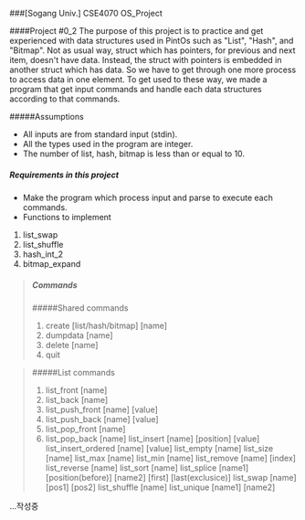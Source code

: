 ###[Sogang Univ.] CSE4070 OS_Project

####Project #0_2
The purpose of this project is to practice and get experienced with data structures used in PintOs such as "List", "Hash", and "Bitmap". Not as usual way, struct which has pointers, for previous and next item, doesn't have data. Instead, the struct with pointers is embedded in another struct which has data. So we have to get through one more process to access data in one element. To get used to these way, we made a program that get input commands and handle each data structures according to that commands. 

#####Assumptions
- All inputs are from standard input (stdin).
- All the types used in the program are integer.
- The number of list, hash, bitmap is less than or equal to 10.
##### Requirements in this project
- Make the program which process input and parse to execute each commands.
- Functions to implement
1. list_swap
2. list_shuffle
3. hash_int_2
4. bitmap_expand
>##### **Commands**
>#####Shared commands
>1. create [list/hash/bitmap] [name]
>2. dumpdata [name]
>3. delete [name]
>4. quit


>#####List commands
>1. list_front [name]
>2. list_back [name]
>3. list_push_front [name] [value]
>4. list_push_back [name] [value]
>5. list_pop_front [name]
>6. list_pop_back [name]
list_insert [name] [position] [value]
list_insert_ordered [name] [value]
list_empty [name]
list_size  [name]
list_max  [name]
list_min  [name]
list_remove [name] [index]
list_reverse [name]
list_sort [name]
list_splice [name1] [position(before)] [name2] [first] [last(exclusice)]
list_swap [name] [pos1] [pos2]
list_shuffle [name]
list_unique [name1] [name2]


...작성중 
